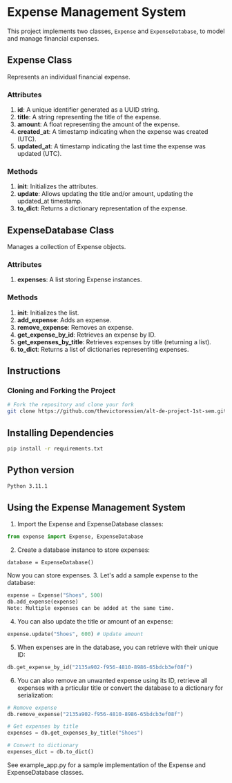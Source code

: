 # Expense Management System

This project implements two classes, `Expense` and `ExpenseDatabase`, to model and manage financial expenses.

## Expense Class

Represents an individual financial expense.

### Attributes

1. **id**: A unique identifier generated as a UUID string.
2. **title**: A string representing the title of the expense.
3. **amount**: A float representing the amount of the expense.
4. **created_at**: A timestamp indicating when the expense was created (UTC).
5. **updated_at**: A timestamp indicating the last time the expense was updated (UTC).

### Methods

1. **__init__**: Initializes the attributes.
2. **update**: Allows updating the title and/or amount, updating the updated_at timestamp.
3. **to_dict**: Returns a dictionary representation of the expense.

## ExpenseDatabase Class

Manages a collection of Expense objects.

### Attributes

1. **expenses**: A list storing Expense instances.

### Methods

1. **__init__**: Initializes the list.
2. **add_expense**: Adds an expense.
3. **remove_expense**: Removes an expense.
4. **get_expense_by_id**: Retrieves an expense by ID.
5. **get_expenses_by_title**: Retrieves expenses by title (returning a list).
6. **to_dict**: Returns a list of dictionaries representing expenses.

## Instructions

### Cloning and Forking the Project

```bash
# Fork the repository and clone your fork
git clone https://github.com/thevictoressien/alt-de-project-1st-sem.git
```

## Installing Dependencies
```bash
pip install -r requirements.txt
```
## Python version
```bash
Python 3.11.1
```

## Using the Expense Management System
1. Import the Expense and ExpenseDatabase classes:
``` python
from expense import Expense, ExpenseDatabase
```
2. Create a database instance to store expenses:
```pyhton
database = ExpenseDatabase()
```
Now you can store expenses. 
3. Let's add a sample expense to the database:
```python
expense = Expense("Shoes", 500)
db.add_expense(expense)
Note: Multiple expenses can be added at the same time.
```
4. You can also update the title or amount of an expense:
```python
expense.update("Shoes", 600) # Update amount
```
5. When expenses are in the database, you can retrieve with their unique ID:
```python
db.get_expense_by_id("2135a902-f956-4810-8986-65bdcb3ef08f") 
```
6. You can also remove an unwanted expense using its ID, retrieve all expenses with a prticular title or convert the database to a dictionary for serialization:
```python
# Remove expense
db.remove_expense("2135a902-f956-4810-8986-65bdcb3ef08f")

# Get expenses by title
expenses = db.get_expenses_by_title("Shoes")

# Convert to dictionary
expenses_dict = db.to_dict()
```
See example_app.py for a sample implementation of the Expense and ExpenseDatabase classes.
